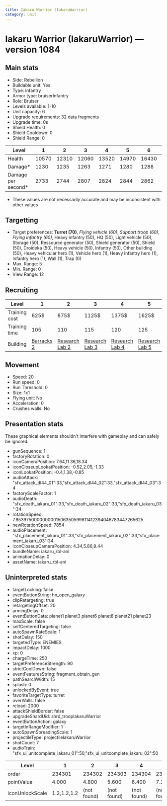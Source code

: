 ```yaml
---
title: Iakaru Warrior (IakaruWarrior)
category: unit
---
```


# Iakaru Warrior (IakaruWarrior) — version 1084

## Main stats

  * Side: Rebellion
  * Buildable unit: Yes
  * Type: infantry
  * Armor type: bruiserInfantry
  * Role: Bruiser
  * Levels available: 1-10
  * Unit capacity: 6
  * Upgrade requirements: 32 data fragments
  * Upgrade time: 0s
  * Shield Health: 0
  * Shield Cooldown: 0
  * Shield Range: 0

|Level             |1    |2    |3    |4    |5    |6    |7    |8    |9    |10   |
|------------------|-----|-----|-----|-----|-----|-----|-----|-----|-----|-----|
|Health            |10570|12310|12060|13520|14970|16430|17950|19440|20930|23880|
|Damage*           |1230 |1235 |1263 |1271 |1280 |1288 |1346 |1380 |1413 |1454 |
|Damage per second*|2733 |2744 |2807 |2824 |2844 |2862 |2991 |3067 |3140 |3231 |

* These values are not necessarily accurate and may be inconsistent with other values

## Targetting

  * Target preferences: **Turret (70)**, _Flying vehicle (60)_, _Support troop (60)_, _Flying infantry (60)_, Heavy infantry (50), HQ (50), Light vehicle (50), Storage (50), Ressource generator (50), Shield generator (50), Shield (50), Droideka (50), Heavy vehicle (50), Infantry (50), Other building (50), Heavy vehicular hero (1), Vehicle hero (1), Heavy infantry hero (1), Infantry hero (1), Wall (1), Trap (0)
  * Max. Range: 5
  * Min. Range: 0
  * View Range: 12

## Recruiting

|Level        |1                               |2                                     |3                                     |4                                     |5                                     |6                                     |7                                     |8                                     |9                                     |10                                     |
|-------------|--------------------------------|--------------------------------------|--------------------------------------|--------------------------------------|--------------------------------------|--------------------------------------|--------------------------------------|--------------------------------------|--------------------------------------|---------------------------------------|
|Training cost|625$                            |875$                                  |1125$                                 |1375$                                 |1625$                                 |1875$                                 |2125$                                 |2500$                                 |2625$                                 |2875$                                  |
|Training time|105                             |110                                   |115                                   |120                                   |125                                   |130                                   |135                                   |140                                   |145                                   |150                                    |
|Building     |[Barracks 2](rebelBarracks.html)|[Research Lab 2](rebelOffenseLab.html)|[Research Lab 3](rebelOffenseLab.html)|[Research Lab 4](rebelOffenseLab.html)|[Research Lab 5](rebelOffenseLab.html)|[Research Lab 6](rebelOffenseLab.html)|[Research Lab 7](rebelOffenseLab.html)|[Research Lab 8](rebelOffenseLab.html)|[Research Lab 9](rebelOffenseLab.html)|[Research Lab 10](rebelOffenseLab.html)|

## Movement

  * Speed: 20
  * Run speed: 0
  * Run Threshold: 0
  * Size: 1x1
  * Flying unit: No
  * Acceleration: 0
  * Crushes walls: No

## Presentation stats

These graphical elements shouldn't interfere with gameplay and can safely be ignored.

  * gunSequence: 1
  * factoryRotation: 0
  * iconCameraPosition: 7.64,11.36,18.34
  * iconCloseupLookatPosition: -0.52,2.05,-1.33
  * iconLookatPosition: -0.4,1.38,-0.85
  * audioAttack: "sfx_attack_dl44_01":33,"sfx_attack_dl44_02":33,"sfx_attack_dl44_03":34
  * factoryScaleFactor: 1
  * audioDeath: "sfx_death_iakaru_01":33,"sfx_death_iakaru_02":33,"sfx_death_iakaru_03":34
  * rotationSpeed: 7.8539750000000001506350599811412394046783447265625
  * newRotationSpeed: 7854
  * audioPlacement: "sfx_placement_iakaru_01":33,"sfx_placement_iakaru_02":33,"sfx_placement_iakaru_03":34
  * iconCloseupCameraPosition: 4.34,5.86,9.44
  * bundleName: iakaru_rbl-ani
  * animationDelay: 0
  * assetName: iakaru_rbl-ani

## Uninterpreted stats

  * targetLocking: false
  * eventButtonString: hn_open_galaxy
  * clipRetargeting: true
  * retargetingOffset: 20
  * armingDelay: 0
  * eventButtonData: planet1 planet3 planet6 planet8 planet21 planet23
  * maxScale: false
  * selfCenteredTargeting: false
  * autoSpawnRateScale: 1
  * shotDelay: 150
  * targetedType: ENEMIES
  * impactDelay: 1000
  * xp: 0
  * chargeTime: 250
  * targetPreferenceStrength: 90
  * strictCoolDown: false
  * eventFeaturesString: fragment_obtain_gen
  * pathSearchWidth: 15
  * splash: 0
  * unlockedByEvent: true
  * favoriteTargetType: turret
  * overWalls: false
  * reload: 2000
  * attackShieldBorder: false
  * upgradeShardUid: shrd_troopIakaruWarrior
  * eventButtonAction: galaxy
  * targetInRangeModifier: 1
  * autoSpawnSpreadingScale: 1
  * projectileType: projectileIakaruWarrior
  * shotCount: 7
  * audioTrain: "sfx_ui_unitcomplete_iakaru_01":50,"sfx_ui_unitcomplete_iakaru_02":50

|Level          |1          |2          |3          |4          |5          |6          |7          |8          |9          |10         |
|---------------|-----------|-----------|-----------|-----------|-----------|-----------|-----------|-----------|-----------|-----------|
|order          |234301     |234302     |234303     |234304     |234305     |234306     |234307     |234308     |234309     |234310     |
|pointValue     |4.000      |4.800      |5.600      |6.400      |7.200      |8.000      |8.800      |9.600      |10.400     |12.000     |
|iconUnlockScale|1.2,1.2,1.2|(not found)|(not found)|(not found)|(not found)|(not found)|(not found)|(not found)|(not found)|(not found)|

